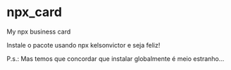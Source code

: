 # npx_card
My npx business card

Instale o pacote usando npx kelsonvictor e seja feliz!

P.s.: Mas temos que concordar que instalar globalmente é meio estranho...
